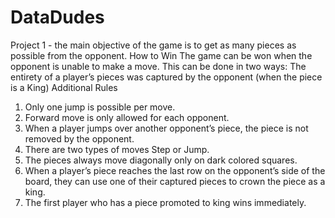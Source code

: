 # DataDudes
Project 1 - the main objective of the game is to get as many pieces as possible from the opponent.
How to Win
The game can be won when the opponent is unable to make a move. This can be done in two ways: 
The entirety of a player’s pieces was captured by the opponent (when the piece is a King)
Additional Rules
1. Only one jump is possible per move.
2. Forward move is only allowed for each opponent.
3. When a player jumps over another opponent’s piece, the piece is not removed by the 
opponent.
4. There are two types of moves Step or Jump.
5. The pieces always move diagonally only on dark colored squares.
6. When a player’s piece reaches the last row on the opponent’s side of the board, they can use 
one of their captured pieces to crown the piece as a king.
7. The first player who has a piece promoted to king wins immediately.